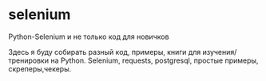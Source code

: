 # selenium
Python-Selenium и не только код для новичков

  Здесь я буду собирать разный код, примеры, книги для изучения/тренировки на Python. Selenium, requests, postgresql, простые примеры, скреперы,чекеры. 
